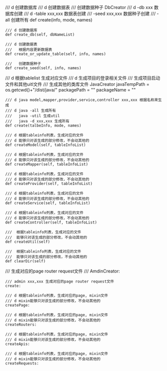 /// d 创建数据库
/// d 创建数据表
///   创建数据种子
DbCreator
    /// d -db xxx 数据库创建
    /// d -table xxx,xxx 数据表创建
    ///   -seed xxx,xxx 数据种子创建
    /// -all 创建所有
    def create(info, mode, names)

    /// d 创建数据库
    def create_db(self, dbNameList)

    /// d 创建数据表
    ///   根据内容更新数据表
    def create_or_update_table(self, info, names)

    ///   创建数据种子
    def create_seed(self, info, names)

/// d 根据tablelist 生成对应文件
/// d 生成项目的登录相关文件
/// 生成项目启动文件和其他uitl文件
/// 生成其他的类库文件
JavaCreator
    javaTempPath = os.getcwd()+"/dist/java/"
    packagePath = ""
    packageName = ""

    /// d java model,mapper,provider,service,controller xxx,xxx 根据名称来生成
    /// d java -all 生成所有
    ///   java -util 生成util
    ///   java -d xxx,xxx 生成所有
    def create(talbeInfo, mode, names)

    /// d 根据tableinfo列表，生成对应的文件
    /// d 能够只对该生成的部分修改，不会动其他的
    def createModel(self, tableInfoList)

    /// d 根据tableinfo列表，生成对应的文件
    /// d 能够只对该生成的部分修改，不会动其他的
    def createMapper(self, tableInfoList)

    /// d 根据tableinfo列表，生成对应的文件
    /// d 能够只对该生成的部分修改，不会动其他的
    def createProvider(self, tableInfoList)

    /// d 根据tableinfo列表，生成对应的文件
    /// d 能够只对该生成的部分修改，不会动其他的
    def createService(self, tableInfoList)

    /// d 根据tableinfo列表，生成对应的文件
    /// d 能够只对该生成的部分修改，不会动其他的
    def createController(self, tableInfoList)

    ///  根据tableinfo列表，生成对应的文件
    ///  能够只对该生成的部分修改，不会动其他的
    def createUtil(self)

    ///  根据tableinfo列表，生成对应的文件
    ///  能够只对该生成的部分修改，不会动其他的
    def clearDir(self)

/// 生成对应的page router request文件
/// 
AmdinCreator:
    
    /// admin xxx,xxx 生成对应的page router request文件
    create:

    /// d 根据tableinfo列表，生成对应的page, mixin文件
    /// d mixin能够只对该生成的部分修改，不会动其他的
    createPage:

    /// d 根据tableinfo列表，生成对应的page, mixin文件
    /// d mixin能够只对该生成的部分修改，不会动其他的
    createRouters:

    /// d 根据tableinfo列表，生成对应的page, mixin文件
    /// d mixin能够只对该生成的部分修改，不会动其他的
    createApis:

    /// d 根据tableinfo列表，生成对应的page, mixin文件
    /// d mixin能够只对该生成的部分修改，不会动其他的
    createRequests:
